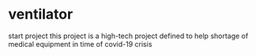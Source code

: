 # ventilator
start project
this project is a high-tech project defined to help shortage of medical equipment in time of covid-19 crisis
